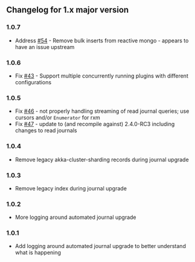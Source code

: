 ## Changelog for 1.x major version

### 1.0.7

* Address [#54](https://github.com/scullxbones/akka-persistence-mongo/issues/54) - Remove bulk inserts from reactive mongo - appears to have an issue upstream

### 1.0.6

* Fix [#43](https://github.com/scullxbones/akka-persistence-mongo/issues/43) - Support multiple concurrently running plugins with different configurations

### 1.0.5

* Fix [#46](https://github.com/scullxbones/akka-persistence-mongo/issues/46) - not properly handling streaming of read journal queries; use cursors and/or `Enumerator` for rxm
* Fix [#47](https://github.com/scullxbones/akka-persistence-mongo/issues/47) - update to (and recompile against) 2.4.0-RC3 including changes to read journals

### 1.0.4

* Remove legacy akka-cluster-sharding records during journal upgrade

### 1.0.3

* Remove legacy index during journal upgrade

### 1.0.2

* More logging around automated journal upgrade

### 1.0.1

* Add logging around automated journal upgrade to better understand what is happening
